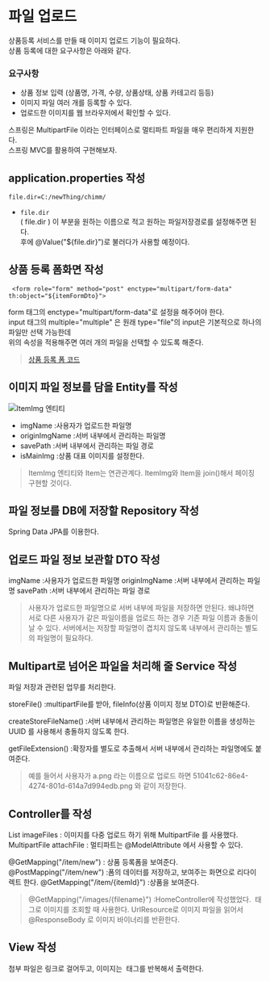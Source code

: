 
# 파일 업로드
상품등록 서비스를 만들 때 이미지 업로드 기능이 필요하다. <br> 상품 등록에 대한 요구사항은 아래와 같다. <br>
### 요구사항
+ 상품 정보 입력 (상품명, 가격, 수량, 상품상태, 상품 카테고리 등등)
+ 이미지 파일 여러 개를 등록할 수 있다.
+ 업로드한 이미지를 웹 브라우저에서 확인할 수 있다.

스프링은 MultipartFile 이라는 인터페이스로 멀티파트 파일을 매우 편리하게 지원한다. <br> 스프링 MVC를 활용하여 구현해보자. 

## application.properties 작성
```
file.dir=C:/newThing/chimm/
```
+ `file.dir` <br> ( file.dir ) 이 부분을 원하는 이름으로 적고 원하는 파일저장경로를 설정해주면 된다.  <br> 후에 @Value("${file.dir}")로 불러다가 사용할 예정이다. 

## 상품 등록 폼화면 작성
```
 <form role="form" method="post" enctype="multipart/form-data" th:object="${itemFormDto}">
```
form 태그의 enctype="multipart/form-data"로 설정을 해주어야 한다. <br> input 태그의 multiple="multiple" 은 원래 type="file"의 input은 기본적으로 하나의 파일만 선택 가능한데 <br>
위의 속성을 적용해주면 여러 개의 파일을 선택할 수 있도록 해준다. 
> [상품 등록 폼 코드](https://github.com/Kim-Gyuri/Improved-SpringBoot-Online-Shopping-Store/blob/master/src/main/resources/templates/item/addItemForm.html)

## 이미지 파일 정보를 담을 Entity를 작성
![ItemImg 엔티티](https://github.com/Kim-Gyuri/Improved-SpringBoot-Online-Shopping-Store/assets/57389368/732a6a1c-c20b-4e9f-906f-64c23ddaea4a)
+ imgName :사용자가 업로드한 파일명
+ originImgName :서버 내부에서 관리하는 파일명
+ savePath :서버 내부에서 관리하는 파일 경로
+ isMainImg :상품 대표 이미지를 설정한다.
> ItemImg 엔티티와 Item는 연관관계다. ItemImg와 Item을 join()해서 페이징 구현할 것이다. <br>
> 

## 파일 정보를 DB에 저장할  Repository 작성
Spring Data JPA를 이용한다.

## 업로드 파일 정보 보관할 DTO 작성
imgName :사용자가 업로드한 파일명
originImgName :서버 내부에서 관리하는 파일명
savePath :서버 내부에서 관리하는 파일 경로
> 사용자가 업로드한 파일명으로 서버 내부에 파일을 저장하면 안된다. 
왜냐하면 서로 다른 사용자가 같은 파일이름을 업로드 하는 경우 기존 파일 이름과 충돌이 날 수 있다. 
서버에서는 저장할 파일명이 겹치지 않도록 내부에서 관리하는 별도의 파일명이 필요하다.


## Multipart로 넘어온 파일을 처리해 줄  Service 작성 
파일 저장과 관련된 업무를 처리한다.

storeFile() :multipartFile를 받아,  fileInfo(상품 이미지 정보 DTO)로 반환해준다. 

createStoreFileName() :서버 내부에서 관리하는 파일명은 유일한 이름을 생성하는 UUID 를 사용해서 충돌하지 않도록 한다.

getFileExtension() :확장자를 별도로 추출해서 서버 내부에서 관리하는 파일명에도 붙여준다.
> 예를 들어서 사용자가 a.png 라는 이름으로 업로드 하면 51041c62-86e4-4274-801d-614a7d994edb.png 와 같이 저장한다.



## Controller를 작성
List<MultipartFile> imageFiles : 이미지를 다중 업로드 하기 위해 MultipartFile 를 사용했다.
MultipartFile attachFile : 멀티파트는 @ModelAttribute 에서 사용할 수 있다.

@GetMapping("/item/new") : 상품 등록폼을 보여준다.
@PostMapping("/item/new") :폼의 데이터를 저장하고, 보여주는 화면으로 리다이렉트 한다.
@GetMapping("/item/{itemId}") :상품을 보여준다.

> @GetMapping("/images/{filename}") :HomeController에 작성했었다. 
<img> 태그로 이미지를 조회할 때 사용한다. 
UrlResource로 이미지 파일을 읽어서 @ResponseBody 로 이미지 바이너리를 반환한다.



## View 작성
첨부 파일은 링크로 걸어두고, 이미지는 <img> 태그를 반복해서 출력한다.
